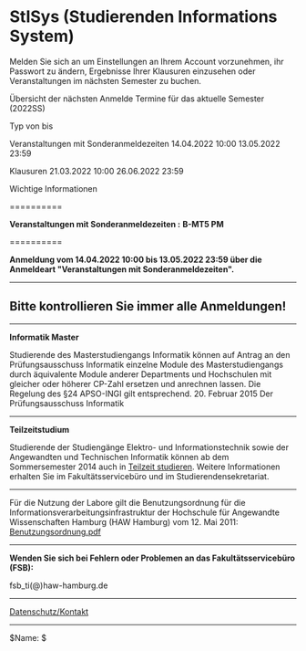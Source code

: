 StISys (Studierenden Informations System)
==========

Melden Sie sich an um Einstellungen an Ihrem Account vorzunehmen, ihr Passwort zu ändern, Ergebnisse Ihrer Klausuren einzusehen oder Veranstaltungen im nächsten Semester zu buchen.

 Übersicht der nächsten Anmelde Termine für das aktuelle Semester (2022SS)

Typ von bis

Veranstaltungen mit Sonderanmeldezeiten 14.04.2022 10:00 13.05.2022 23:59

Klausuren 21.03.2022 10:00 26.06.2022 23:59

 Wichtige Informationen

==========

**Veranstaltungen mit Sonderanmeldezeiten :**
**B-MT5 PM**

==========

**Anmeldung vom 14.04.2022 10:00 bis 13.05.2022 23:59 über die Anmeldeart "Veranstaltungen mit Sonderanmeldezeiten".**

---

**Bitte kontrollieren Sie immer alle Anmeldungen!**
----------

---

**Informatik Master**

Studierende des Masterstudiengangs Informatik können auf Antrag an den Prüfungsausschuss Informatik einzelne Module des Masterstudiengangs durch äquivalente Module anderer Departments und Hochschulen mit gleicher oder höherer CP-Zahl ersetzen und anrechnen lassen. Die Regelung des §24 APSO-INGI gilt entsprechend.
20. Februar 2015
 Der Prüfungsausschuss Informatik

---

**Teilzeitstudium**

Studierende der Studiengänge Elektro- und Informationstechnik sowie der Angewandten und Technischen Informatik können ab dem Sommersemester 2014 auch in [Teilzeit studieren](http://www.haw-hamburg.de/teilzeitstudium.html). Weitere Informationen erhalten Sie im Fakultätsservicebüro und im Studierendensekretariat.

---

 Für die Nutzung der Labore gilt die Benutzungsordnung für die Informationsverarbeitungsinfrastruktur
der Hochschule für Angewandte Wissenschaften Hamburg (HAW Hamburg) vom 12. Mai 2011: [Benutzungsordnung.pdf](https://www.haw-hamburg.de/fileadmin/ITSC/PDF/Benutzerordnung.pdf)

---

**Wenden Sie sich bei Fehlern oder Problemen an das Fakultätsservicebüro (FSB):**

 fsb\_ti(@)haw-hamburg.de

---
[Datenschutz/Kontakt](/datenschutz.html)

---

$Name: $

